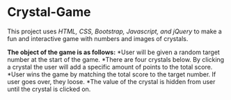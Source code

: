 # Crystal-Game

This project uses _HTML, CSS, Bootstrap, Javascript, and jQuery_ to make a fun and interactive game with numbers and images of crystals. 

**The object of the game is as follows:**
*User will be given a random target number at the start of the game.
*There are four crystals below. By clicking a crystal the user will add a specific amount of points to the total score.
*User wins the game by matching the total score to the target number. If user goes over, they loose.
*The value of the crystal is hidden from user until the crystal is clicked on. 

[Click Here to Play! Have fun!]: https://shimonikeren.github.io/Crystal-Game/

